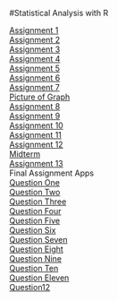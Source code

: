#Statistical Analysis with R

[Assignment 1](Assignment1.html)\
[Assignment 2](Assignment2.html)\
[Assignment 3](Assignment3.html)\
[Assignment 4](Assignment4.html)\
[Assignment 5](Assignment5.html)\
[Assignment 6](Assignemnt6.html)\
[Assignment 7](Assignment_7.html)\
[Picture of Graph](abc.png)\
[Assignment 8](assignment8.html)\
[Assignment 9](Assignment9.html)\
[Assignment 10](assignment10.html)\
[Assignment 11](assignment11.html)\
[Assignment 12](assignment12.html)\
[Midterm](midterm.html)\
[Assignment 13](assignment13.html)\
Final Assignment Apps\
[Question One](https://noahcederholm.shinyapps.io/shiny/?_ga=2.164973052.2104494647.1606153018-1243729991.1606153018)\
[Question Two](https://noahcederholm.shinyapps.io/Question2/?_ga=2.164973052.2104494647.1606153018-1243729991.1606153018)\
[Question Three](https://noahcederholm.shinyapps.io/question3/?_ga=2.163940732.2104494647.1606153018-1243729991.1606153018)\
[Question Four](https://noahcederholm.shinyapps.io/question4/?_ga=2.163940732.2104494647.1606153018-1243729991.1606153018)\
[Question Five](https://noahcederholm.shinyapps.io/question5/?_ga=2.231229788.2104494647.1606153018-1243729991.1606153018)\
[Question Six](question6rmd.html)\
[Question Seven](question7rmd.html)\
[Question Eight](question8rmd.html)\
[Question Nine](question9rmd.html)\
[Question Ten](question10rmd.html)\
[Question Eleven](question11rmd.html)\
[Question12](MyShinyApp.html)